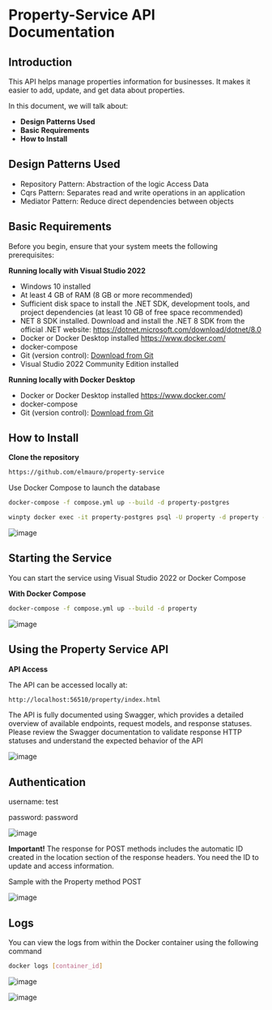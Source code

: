 # Property-Service API Documentation

## Introduction

This API helps manage properties information for businesses. It makes it easier to add, update, and get data about properties.

In this document, we will talk about:

- **Design Patterns Used**
- **Basic Requirements**
- **How to Install**

## Design Patterns Used

- Repository Pattern: Abstraction of the logic Access Data
- Cqrs Pattern: Separates read and write operations in an application
- Mediator Pattern: Reduce direct dependencies between objects

## Basic Requirements

Before you begin, ensure that your system meets the following prerequisites:

**Running locally with Visual Studio 2022**
- Windows 10 installed
- At least 4 GB of RAM (8 GB or more recommended)
- Sufficient disk space to install the .NET SDK, development tools, and project dependencies (at least 10 GB of free space recommended)
- NET 8 SDK installed. Download and install the .NET 8 SDK from the official .NET website: https://dotnet.microsoft.com/download/dotnet/8.0
- Docker or Docker Desktop installed https://www.docker.com/
- docker-compose
- Git (version control): [Download from Git](https://git-scm.com/)
- Visual Studio 2022 Community Edition installed

**Running locally with Docker Desktop**
- Docker or Docker Desktop installed https://www.docker.com/
- docker-compose
- Git (version control): [Download from Git](https://git-scm.com/)

## How to Install

**Clone the repository**
```sh
https://github.com/elmauro/property-service
```

Use Docker Compose to launch the database

```sh
docker-compose -f compose.yml up --build -d property-postgres
```

```sh
winpty docker exec -it property-postgres psql -U property -d property -f scripts/idempotent-migration.sql
```

![image](https://github.com/user-attachments/assets/e9110029-5971-4774-b813-81ec260f1270)

## Starting the Service

You can start the service using Visual Studio 2022 or Docker Compose

**With Docker Compose**

```sh
docker-compose -f compose.yml up --build -d property
```

![image](https://github.com/user-attachments/assets/b93b0c2c-8477-4eee-8d70-ae81cab5b199)

## Using the Property Service API

**API Access**

The API can be accessed locally at:

```sh
http://localhost:56510/property/index.html
```

The API is fully documented using Swagger, which provides a detailed overview of available endpoints, request models, and response statuses. Please review the Swagger documentation to validate response HTTP statuses and understand the expected behavior of the API

![image](https://github.com/user-attachments/assets/7ab0239d-a9f8-4693-a325-f5bd39cbc307)

## Authentication

username: test

password: password

![image](https://github.com/user-attachments/assets/7c2548b9-0fb1-4763-aedd-16e00820b3fd)


**Important!**
The response for POST methods includes the automatic ID created in the location section of the response headers. You need the ID to update and access information.

Sample with the Property method POST

![image](https://github.com/user-attachments/assets/c164e60a-e35e-4701-a733-d0b1ee0ee3ee)


## Logs

You can view the logs from within the Docker container using the following command

```sh
docker logs [container_id]
```

![image](https://github.com/user-attachments/assets/7a5e8b0e-487f-4ac8-8ac0-bbec00fbd500)

![image](https://github.com/user-attachments/assets/4769ba7a-7ce3-4506-a50d-bf2b6ba0b920)



